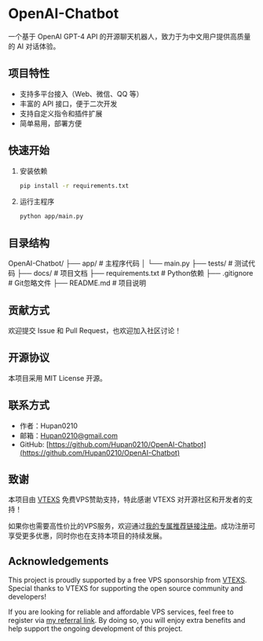 # OpenAI-Chatbot

一个基于 OpenAI GPT-4 API 的开源聊天机器人，致力于为中文用户提供高质量的 AI 对话体验。

## 项目特性

- 支持多平台接入（Web、微信、QQ 等）
- 丰富的 API 接口，便于二次开发
- 支持自定义指令和插件扩展
- 简单易用，部署方便

## 快速开始

1. 安装依赖

   ```bash
   pip install -r requirements.txt
   ```

2. 运行主程序

   ```bash
   python app/main.py
   ```

## 目录结构
OpenAI-Chatbot/
├── app/ # 主程序代码
│ └── main.py
├── tests/ # 测试代码
├── docs/ # 项目文档
├── requirements.txt # Python依赖
├── .gitignore # Git忽略文件
├── README.md # 项目说明



## 贡献方式

欢迎提交 Issue 和 Pull Request，也欢迎加入社区讨论！


## 开源协议

本项目采用 MIT License 开源。

## 联系方式

- 作者：Hupan0210
- 邮箱：Hupan0210@gmail.com
- GitHub: [https://github.com/Hupan0210/OpenAI-Chatbot](https://github.com/Hupan0210/OpenAI-Chatbot)

## 致谢

本项目由 [VTEXS](https://www.vtexs.com) 免费VPS赞助支持，特此感谢 VTEXS 对开源社区和开发者的支持！

如果你也需要高性价比的VPS服务，欢迎通过[我的专属推荐链接注册](https://console.vtexs.com/?affid=1543)。成功注册可享受更多优惠，同时你也在支持本项目的持续发展。

## Acknowledgements

This project is proudly supported by a free VPS sponsorship from [VTEXS](https://www.vtexs.com).  
Special thanks to VTEXS for supporting the open source community and developers!

If you are looking for reliable and affordable VPS services, feel free to register via [my referral link](https://console.vtexs.com/?affid=1543). By doing so, you will enjoy extra benefits and help support the ongoing development of this project.
